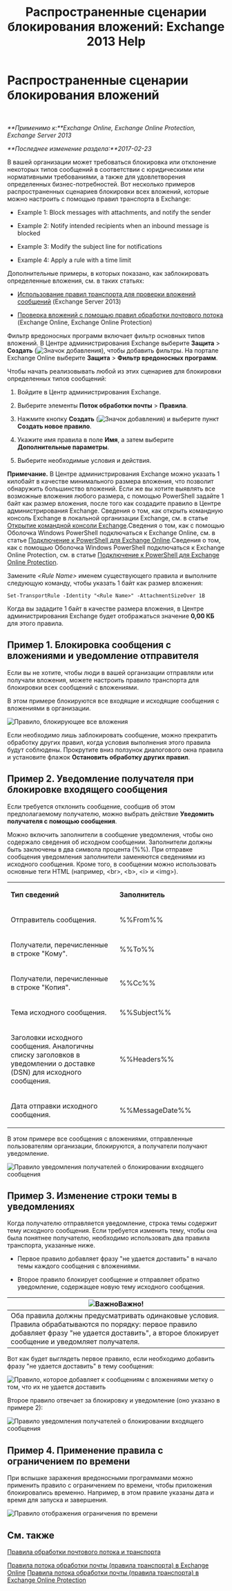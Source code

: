 ﻿---
title: 'Распространенные сценарии блокирования вложений: Exchange 2013 Help'
TOCTitle: Распространенные сценарии блокирования вложений
ms:assetid: 5c576439-d55b-4c7f-90ed-a7f72cbb16c2
ms:mtpsurl: https://technet.microsoft.com/ru-ru/library/Dn950026(v=EXCHG.150)
ms:contentKeyID: 65207672
ms.date: 05/22/2018
mtps_version: v=EXCHG.150
ms.translationtype: MT
---

# Распространенные сценарии блокирования вложений

 

_**Применимо к:**Exchange Online, Exchange Online Protection, Exchange Server 2013_

_**Последнее изменение раздела:**2017-02-23_

В вашей организации может требоваться блокировка или отклонение некоторых типов сообщений в соответствии с юридическими или нормативными требованиями, а также для удовлетворения определенных бизнес-потребностей. Вот несколько примеров распространенных сценариев блокировки всех вложений, которые можно настроить с помощью правил транспорта в Exchange:

  -  
    Example 1: Block messages with attachments, and notify the sender

  -  
    Example 2: Notify intended recipients when an inbound message is blocked

  -  
    Example 3: Modify the subject line for notifications

  -  
    Example 4: Apply a rule with a time limit

Дополнительные примеры, в которых показано, как заблокировать определенные вложения, см. в таких статьях:

  - [Использование правил транспорта для проверки вложений сообщений](use-transport-rules-to-inspect-message-attachments-exchange-2013-help.md) (Exchange Server 2013)

  - [Проверка вложений с помощью правил обработки почтового потока](https://technet.microsoft.com/ru-ru/library/jj919236\(v=exchg.150\)) (Exchange Online, Exchange Online Protection)

Фильтр вредоносных программ включает фильтр основных типов вложений. В Центре администрирования Exchange выберите **Защита** \> **Создать** (![Значок добавления](images/JJ218640.c1e75329-d6d7-4073-a27d-498590bbb558(EXCHG.150).gif "Значок добавления")), чтобы добавить фильтры. На портале Exchange Online выберите **Защита** \> **Фильтр вредоносных программ**.

Чтобы начать реализовывать любой из этих сценариев для блокировки определенных типов сообщений:

1.  Войдите в Центр администрирования Exchange.

2.  Выберите элементы **Поток обработки почты** \> **Правила**.

3.  Нажмите кнопку **Создать** (![Значок добавления](images/JJ218640.c1e75329-d6d7-4073-a27d-498590bbb558(EXCHG.150).gif "Значок добавления")) и выберите пункт **Создать новое правило**.

4.  Укажите имя правила в поле **Имя**, а затем выберите **Дополнительные параметры**.

5.  Выберите необходимые условия и действия.

**Примечание.** В Центре администрирования Exchange можно указать 1 килобайт в качестве минимального размера вложения, что позволит обнаружить большинство вложений. Если же вы хотите выявлять все возможные вложения любого размера, с помощью PowerShell задайте 1 байт как размер вложения, после того как создадите правило в Центре администрирования Exchange. Сведения о том, как открыть командную консоль Exchange в локальной организации Exchange, см. в статье [Открытие командной консоли Exchange](https://technet.microsoft.com/ru-ru/library/dd638134\(v=exchg.150\)).Сведения о том, как с помощью Оболочка Windows PowerShell подключаться к Exchange Online, см. в статье [Подключение к PowerShell для Exchange Online](https://go.microsoft.com/fwlink/p/?linkid=396554).Сведения о том, как с помощью Оболочка Windows PowerShell подключаться к Exchange Online Protection, см. в статье [Подключение к PowerShell для Exchange Online Protection](https://go.microsoft.com/fwlink/p/?linkid=627290).

Замените *\<Rule Name\>* именем существующего правила и выполните следующую команду, чтобы указать 1 байт как размер вложения:

    Set-TransportRule -Identity "<Rule Name>" -AttachmentSizeOver 1B

Когда вы зададите 1 байт в качестве размера вложения, в Центре администрирования Exchange будет отображаться значение **0,00 КБ** для этого правила.

## Пример 1. Блокировка сообщения с вложениями и уведомление отправителя

Если вы не хотите, чтобы люди в вашей организации отправляли или получали вложения, можете настроить правило транспорта для блокировки всех сообщений с вложениями.

В этом примере блокируются все входящие и исходящие сообщения с вложениями в организации.

![Правило, блокирующее все вложения](images/Dn950026.38094183-166f-4ba5-a9cf-242e7d0f4e04(EXCHG.150).png "Правило, блокирующее все вложения")

Если необходимо лишь заблокировать сообщение, можно прекратить обработку других правил, когда условия выполнения этого правила будут соблюдены. Прокрутите вниз ползунок диалогового окна правила и установите флажок **Остановить обработку других правил**.

## Пример 2. Уведомление получателя при блокировке входящего сообщения

Если требуется отклонить сообщение, сообщив об этом предполагаемому получателю, можно выбрать действие **Уведомить получателя с помощью сообщения**.

Можно включить заполнители в сообщение уведомления, чтобы оно содержало сведения об исходном сообщении. Заполнители должны быть заключены в два символа процента (%%). При отправке сообщения уведомления заполнители заменяются сведениями из исходного сообщения. Кроме того, в сообщении можно использовать основные теги HTML (например, \<br\>, \<b\>, \<i\> и \<img\>).


<table>
<colgroup>
<col style="width: 50%" />
<col style="width: 50%" />
</colgroup>
<tbody>
<tr class="odd">
<td><p><strong>Тип сведений</strong></p></td>
<td><p><strong>Заполнитель</strong></p></td>
</tr>
<tr class="even">
<td><p>Отправитель сообщения.</p></td>
<td><p>%%From%%</p></td>
</tr>
<tr class="odd">
<td><p>Получатели, перечисленные в строке &quot;Кому&quot;.</p></td>
<td><p>%%To%%</p></td>
</tr>
<tr class="even">
<td><p>Получатели, перечисленные в строке &quot;Копия&quot;.</p></td>
<td><p>%%Cc%%</p></td>
</tr>
<tr class="odd">
<td><p>Тема исходного сообщения.</p></td>
<td><p>%%Subject%%</p></td>
</tr>
<tr class="even">
<td><p>Заголовки исходного сообщения. Аналогичны списку заголовков в уведомлении о доставке (DSN) для исходного сообщения.</p></td>
<td><p>%%Headers%%</p></td>
</tr>
<tr class="odd">
<td><p>Дата отправки исходного сообщения.</p></td>
<td><p>%%MessageDate%%</p></td>
</tr>
</tbody>
</table>


В этом примере все сообщения с вложениями, отправленные пользователям организации, блокируются, а получатели получают уведомление.

![Правило уведомления получателей о блокировании входящего сообщения](images/Dn950026.f9a14733-d68a-4528-a736-206325881c47(EXCHG.150).png "Правило уведомления получателей о блокировании входящего сообщения")

## Пример 3. Изменение строки темы в уведомлениях

Когда получателю отправляется уведомление, строка темы содержит тему исходного сообщения. Если требуется изменить тему, чтобы она была понятнее получателю, необходимо использовать два правила транспорта, указанные ниже.

  - Первое правило добавляет фразу "не удается доставить" в начало темы каждого сообщения с вложениями.

  - Второе правило блокирует сообщение и отправляет обратно уведомление, содержащее новую тему исходного сообщения.

<table>
<thead>
<tr class="header">
<th><img src="images/Dd876857.important(EXCHG.150).gif" title="Важно" alt="Важно" />Важно!</th>
</tr>
</thead>
<tbody>
<tr class="odd">
<td>Оба правила должны предусматривать одинаковые условия. Правила обрабатываются по порядку: первое правило добавляет фразу &quot;не удается доставить&quot;, а второе блокирует сообщение и уведомляет получателя.</td>
</tr>
</tbody>
</table>


Вот как будет выглядеть первое правило, если необходимо добавить фразу "не удается доставить" в тему сообщения:

![Правило, которое добавляет к сообщениям с вложениями метку о том, что их не удается доставить](images/Dn950026.2552b0bd-c69d-48b4-9e69-267fcaf20e70(EXCHG.150).png "Правило, которое добавляет к сообщениям с вложениями метку о том, что их не удается доставить")

Второе правило отвечает за блокировку и уведомление (оно указано в примере 2):

![Правило уведомления получателей о блокировании входящего сообщения](images/Dn950026.f9a14733-d68a-4528-a736-206325881c47(EXCHG.150).png "Правило уведомления получателей о блокировании входящего сообщения")

## Пример 4. Применение правила с ограничением по времени

При вспышке заражения вредоносными программами можно применить правило с ограничением по времени, чтобы приложения блокировались временно. Например, в этом правиле указаны дата и время для запуска и завершения.

![Правило отображения ограничения по времени](images/Dn950026.bdc8c4d8-72fa-4c5b-97f2-5fe76d50e643(EXCHG.150).png "Правило отображения ограничения по времени")

## См. также


[Правила обработки почтового потока и транспорта](mail-flow-rules-transport-rules-in-exchange-2013-exchange-2013-help.md)  


[Правила потока обработки почты (правила транспорта) в Exchange Online](https://technet.microsoft.com/ru-ru/library/jj919238\(v=exchg.150\))  
[Правила потока обработки почты (правила транспорта) в Exchange Online Protection](https://technet.microsoft.com/ru-ru/library/dn271424\(v=exchg.150\))

